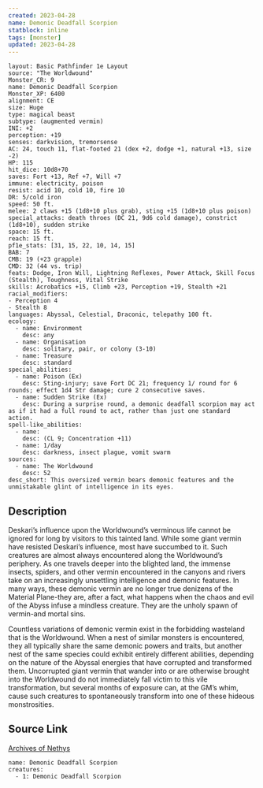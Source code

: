 ```yaml
---
created: 2023-04-28
name: Demonic Deadfall Scorpion
statblock: inline
tags: [monster]
updated: 2023-04-28
---
```

```statblock
layout: Basic Pathfinder 1e Layout
source: "The Worldwound"
Monster_CR: 9
name: Demonic Deadfall Scorpion
Monster_XP: 6400
alignment: CE
size: Huge
type: magical beast
subtype: (augmented vermin)
INI: +2
perception: +19
senses: darkvision, tremorsense
AC: 24, touch 11, flat-footed 21 (dex +2, dodge +1, natural +13, size -2)
HP: 115
hit_dice: 10d8+70
saves: Fort +13, Ref +7, Will +7
immune: electricity, poison
resist: acid 10, cold 10, fire 10
DR: 5/cold iron
speed: 50 ft.
melee: 2 claws +15 (1d8+10 plus grab), sting +15 (1d8+10 plus poison)
special_attacks: death throes (DC 21, 9d6 cold damage), constrict (1d8+10), sudden strike
space: 15 ft.
reach: 15 ft.
pf1e_stats: [31, 15, 22, 10, 14, 15]
BAB: 7
CMB: 19 (+23 grapple)
CMD: 32 (44 vs. trip)
feats: Dodge, Iron Will, Lightning Reflexes, Power Attack, Skill Focus (Stealth), Toughness, Vital Strike
skills: Acrobatics +15, Climb +23, Perception +19, Stealth +21
racial_modifiers:
- Perception 4
- Stealth 8
languages: Abyssal, Celestial, Draconic, telepathy 100 ft.
ecology:
  - name: Environment
    desc: any
  - name: Organisation
    desc: solitary, pair, or colony (3-10)
  - name: Treasure
    desc: standard
special_abilities:
  - name: Poison (Ex)
    desc: Sting-injury; save Fort DC 21; frequency 1/ round for 6 rounds; effect 1d4 Str damage; cure 2 consecutive saves.
  - name: Sudden Strike (Ex)
    desc: During a surprise round, a demonic deadfall scorpion may act as if it had a full round to act, rather than just one standard action.
spell-like_abilities:
  - name:
    desc: (CL 9; Concentration +11)
  - name: 1/day
    desc: darkness, insect plague, vomit swarm
sources:
  - name: The Worldwound
    desc: 52
desc_short: This oversized vermin bears demonic features and the unmistakable glint of intelligence in its eyes. 
```
## Description
Deskari’s influence upon the Worldwound’s verminous life cannot be ignored for long by visitors to this tainted land. While some giant vermin have resisted Deskari’s influence, most have succumbed to it. Such creatures are almost always encountered along the Worldwound’s periphery. As one travels deeper into the blighted land, the immense insects, spiders, and other vermin encountered in the canyons and rivers take on an increasingly unsettling intelligence and demonic features. In many ways, these demonic vermin are no longer true denizens of the Material Plane-they are, after a fact, what happens when the chaos and evil of the Abyss infuse a mindless creature. They are the unholy spawn of vermin-and mortal sins. 

Countless variations of demonic vermin exist in the forbidding wasteland that is the Worldwound. When a nest of similar monsters is encountered, they all typically share the same demonic powers and traits, but another nest of the same species could exhibit entirely different abilities, depending on the nature of the Abyssal energies that have corrupted and transformed them. Uncorrupted giant vermin that wander into or are otherwise brought into the Worldwound do not immediately fall victim to this vile transformation, but several months of exposure can, at the GM’s whim, cause such creatures to spontaneously transform into one of these hideous monstrosities.
## Source Link
[Archives of Nethys](https://aonprd.com/MonsterDisplay.aspx?ItemName=Demonic%20Deadfall%20Scorpion)
```encounter-table
name: Demonic Deadfall Scorpion
creatures:
  - 1: Demonic Deadfall Scorpion
```
